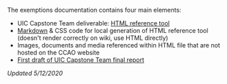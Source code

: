 The exemptions documentation contains four main elements:

 * UIC Capstone Team deliverable: [HTML reference tool](Exemptions/exem_process.html)
 * [Markdown](Exemptions/exem_process.md) & CSS code for local generation of HTML reference tool (doesn't render correctly on wiki, use HTML directly)
 * Images, documents and media referenced within HTML file that are not hosted on the CCAO website
 * [First draft of UIC Capstone Team final report](Exemptions/capstone/capstone_final_report.pdf)

*Updated 5/12/2020*

